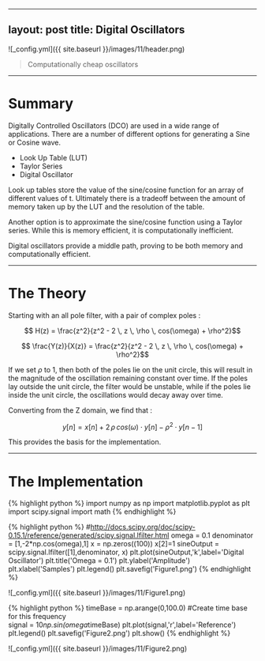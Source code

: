 
---
layout: post
title: Digital Oscillators
---

![_config.yml]({{ site.baseurl }}/images/11/header.png)

> Computationally cheap oscillators

---
Summary
===============

Digitally Controlled Oscillators (DCO) are used in a wide range of applications. There are a number of different options for generating a Sine or Cosine wave.

* Look Up Table (LUT)
* Taylor Series
* Digital Oscillator

Look up tables store the value of the sine/cosine function for an array of different values of t. Ultimately there is a tradeoff between the amount of memory taken up by the LUT and the resolution of the table. 

Another option is to approximate the sine/cosine function using a Taylor series. While this is memory efficient, it is computationally inefficient.

Digital oscillators provide a middle path, proving to be both memory and computationally efficient. 

---

The Theory
===============

Starting with an all pole filter, with a pair of complex poles : 

$$ H(z) = \frac{z^2}{z^2  - 2 \, z \, \rho \, cos(\omega) +  \rho^2}$$

$$ \frac{Y(z)}{X(z)} = \frac{z^2}{z^2  - 2 \, z \, \rho \, cos(\omega) +  \rho^2}$$

If we set $\rho$ to 1, then both of the poles lie on the unit circle, this will result in the magnitude of the oscillation remaining constant over time. If the poles lay outside the unit circle, the filter would be unstable, while if the poles lie inside the unit circle, the oscillations would decay away over time. 

Converting from the Z domain, we find that :

$$ y[n] = x[n] + 2 \, \rho \, cos(\omega) 	\cdot y[n] -  \rho^2 \cdot y[n-1]$$

This provides the basis for the implementation.


---


The Implementation
===============

{% highlight python %}
import numpy as np
import matplotlib.pyplot as plt
import scipy.signal
import math
{% endhighlight %}

{% highlight python %}
#http://docs.scipy.org/doc/scipy-0.15.1/reference/generated/scipy.signal.lfilter.html
omega = 0.1
denominator = [1,-2*np.cos(omega),1]
x = np.zeros((100))
x[2]=1
sineOutput = scipy.signal.lfilter([1],denominator, x)
plt.plot(sineOutput,'k',label='Digital Oscillator')
plt.title('Omega = 0.1')
plt.ylabel('Amplitude')
plt.xlabel('Samples')
plt.legend()
plt.savefig('Figure1.png')
{% endhighlight %}

![_config.yml]({{ site.baseurl }}/images/11/Figure1.png)

{% highlight python %}
timeBase = np.arange(0,100.0)
#Create time base for this frequency            
signal = 10*np.sin(omega*timeBase)
plt.plot(signal,'r',label='Reference')
plt.legend()
plt.savefig('Figure2.png')
plt.show()
{% endhighlight %}

![_config.yml]({{ site.baseurl }}/images/11/Figure2.png)
